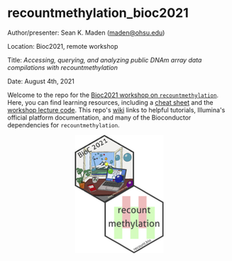 # recountmethylation_bioc2021

Author/presenter: Sean K. Maden (maden@ohsu.edu)

Location: Bioc2021, remote workshop

Title: *Accessing, querying, and analyzing public DNAm array data compilations with recountmethylation*

Date: August 4th, 2021

Welcome to the repo for the [Bioc2021 workshop on `recountmethylation`](https://bioc2021.bioconductor.org/posts/paper106/). Here, you can find learning resources, including a [cheat sheet](https://github.com/metamaden/recountmethylation_bioc2021/tree/main/cheetsheet) and the [workshop lecture code](https://github.com/metamaden/recountmethylation_bioc2021/tree/main/workshop_code). This repo's [wiki](https://github.com/metamaden/recountmethylation_bioc2021/wiki) links to helpful tutorials, Illumina's official platform documentation, and many of the Bioconductor dependencies for `recountmethylation`.

<p style="text-align:center;"><img src="https://github.com/metamaden/recountmethylation_bioc2021/blob/main/images/bioc2021-recountmethylation-hexstickers.jpg" alt="recountmethylation hexsticker" class="center" width="200"/></p>
